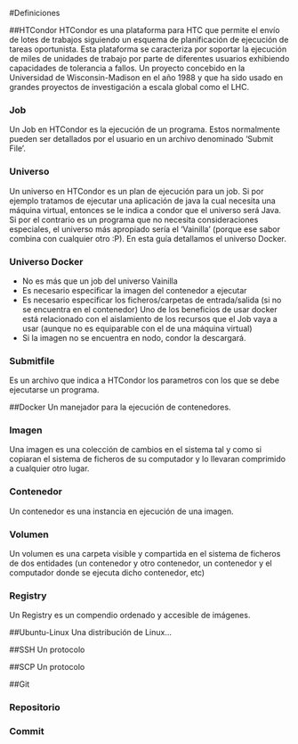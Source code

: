 #Definiciones

##HTCondor
HTCondor es una plataforma para HTC que permite el envío de lotes de trabajos siguiendo un esquema de planificación de ejecución de tareas oportunista. Esta plataforma se caracteriza por soportar la ejecución de miles de unidades de trabajo por parte de diferentes usuarios exhibiendo capacidades de tolerancia a fallos. Un proyecto concebido en la Universidad de Wisconsin-Madison en el año 1988 y que ha sido usado en grandes proyectos de investigación a escala global como el LHC.

### Job
Un Job en HTCondor es la ejecución de un programa. Estos normalmente pueden ser detallados por el usuario en un archivo denominado ‘Submit File’.

### Universo
Un universo en HTCondor es un plan de ejecución para un job. Si por ejemplo tratamos de ejecutar una aplicación de java la cual necesita una máquina virtual, entonces se le indica a condor que el universo será Java. Si por el contrario es un programa que no necesita consideraciones especiales, el universo más apropiado sería el ‘Vainilla’ (porque ese sabor combina con cualquier otro :P). En esta guía detallamos el universo Docker.

### Universo Docker
 - No es más que un job del universo Vainilla
 - Es necesario especificar la imagen del contenedor a ejecutar
 - Es necesario especificar los ficheros/carpetas de entrada/salida (si no se encuentra en el contenedor)
Uno de los beneficios de usar  docker está relacionado con el aislamiento de los recursos que el Job vaya a usar (aunque no es equiparable con el de una máquina virtual)
 - Si la imagen no se encuentra en nodo, condor la descargará.

### Submitfile
Es un archivo que indica a HTCondor los parametros con los que se debe ejecutarse un programa.

##Docker
Un manejador para la ejecución de contenedores.

### Imagen
Una imagen es una colección de cambios en el sistema tal y como si copiaran el sistema de ficheros de su computador y lo llevaran comprimido a cualquier otro lugar.

### Contenedor
Un contenedor es una instancia en ejecución de una imagen.

### Volumen
Un volumen es una carpeta visible y compartida en el sistema de ficheros de dos entidades (un contenedor y otro contenedor, un contenedor y el computador donde se ejecuta dicho contenedor, etc)

### Registry
Un Registry es un compendio ordenado y accesible de imágenes.

##Ubuntu-Linux
Una distribución de Linux...

##SSH
Un protocolo

##SCP
Un protocolo

##Git

### Repositorio

### Commit
